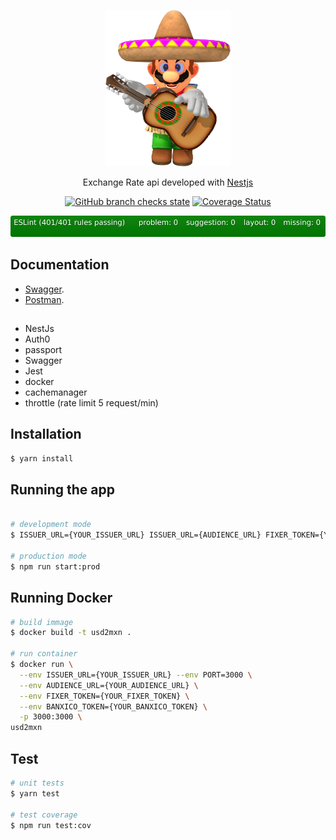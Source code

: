 <p align="center">
  <a href="https://usd2mxn.herokuapp.com/api-docs/" target="blank"><img src="/docs/mario.png" width="200" height="250" alt="Nest Logo" /></a>
</p>

[circleci-image]: https://img.shields.io/circleci/build/github/nestjs/nest/master?token=abc123def456
[circleci-url]: https://circleci.com/gh/nestjs/nest

<p align="center"> Exchange Rate api developed with <a href="http://nestjs.com/" target="_blank">Nestjs</a></p>
    <p align="center">
  <a href="https://img.shields.io/github/checks-status/DiogoPires22/usd_2_mxn/main" target="_blank"><img alt="GitHub branch checks state" src="https://img.shields.io/github/checks-status/DiogoPires22/usd_2_mxn/main"></a>
<a href='https://coveralls.io/github/DiogoPires22/usd_2_mxn?branch=main'><img src='https://coveralls.io/repos/github/DiogoPires22/usd_2_mxn/badge.svg?branch=main&kill_cache=1' alt='Coverage Status' /></a>
</p>
<p align="center">
<a href='/eslint-badge.svg'><img src='/eslint-badge.svg' alt='Eslint Badge' /></a></p>

## Documentation

* [Swagger](https://usd2mxn.herokuapp.com/api-docs/).
* [Postman](/docs/postman.json).

## 
* NestJs
* Auth0
* passport
* Swagger
* Jest
* docker
* cachemanager
* throttle (rate limit 5 request/min)

## Installation

```bash
$ yarn install
```

## Running the app

```bash

# development mode
$ ISSUER_URL={YOUR_ISSUER_URL} ISSUER_URL={AUDIENCE_URL} FIXER_TOKEN={YOUR_FIXER_KEY} BANXICO_TOKEN={YOUR_BANXICO_KEY} npm run start:dev

# production mode
$ npm run start:prod
```

## Running Docker
```bash
# build immage
$ docker build -t usd2mxn .

# run container
$ docker run \
  --env ISSUER_URL={YOUR_ISSUER_URL} --env PORT=3000 \
  --env AUDIENCE_URL={YOUR_AUDIENCE_URL} \
  --env FIXER_TOKEN={YOUR_FIXER_TOKEN} \
  --env BANXICO_TOKEN={YOUR_BANXICO_TOKEN} \
  -p 3000:3000 \
usd2mxn
```


## Test

```bash
# unit tests
$ yarn test

# test coverage
$ npm run test:cov
```